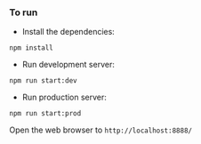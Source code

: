 ### To run

* Install the dependencies:

```
npm install
```

* Run development server:

```
npm run start:dev
```

* Run production server:

```
npm run start:prod
```

Open the web browser to `http://localhost:8888/`
